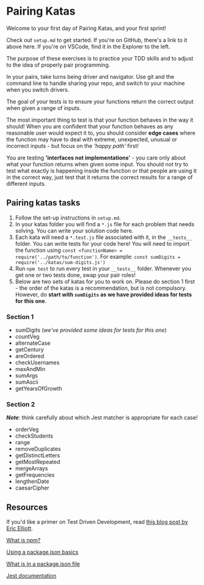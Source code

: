 # Pairing Katas

Welcome to your first day of Pairing Katas, and your first sprint!

Check out `setup.md` to get started. If you're on GitHub, there's a link to it above here. If you're on VSCode, find it in the Explorer to the left.

The purpose of these exercises is to practice your TDD skills and to adjust to the idea of properly pair programming.

In your pairs, take turns being driver and navigator. Use git and the command line to handle sharing your repo, and switch to your machine when you switch drivers.

The goal of your tests is to ensure your functions return the correct output when given a range of inputs.

The most important thing to test is that your function behaves in the way it should! When you are confident that your function behaves as any reasonable user would expect it to, you should consider **edge cases** where the function may have to deal with extreme, unexpected, unusual or incorrect inputs - but focus on the _'happy path'_ first!

You are testing **'interfaces not implementations'** - you care only about what your function returns when given some input. You should not try to test what exactly is happening inside the function or that people are using it in the correct way, just test that it returns the correct results for a range of different inputs.

## Pairing katas tasks

1. Follow the set-up instructions in `setup.md`.
2. In your katas folder you will find a `*.js` file for each problem that needs solving. You can write your solution code here.
3. Each kata will need a `*.test.js` file associated with it, in the `__tests__` folder. You can write tests for your code here! You will need to import the function using `const <functionName> = require('../path/to/function')`. For example: `const sumDigits = require('../katas/sum-digits.js')`
4. Run `npm test` to run every test in your `__tests__` folder. Whenever you get one or two tests done, swap your pair roles!
5. Below are two sets of katas for you to work on. Please do section 1 first - the order of the katas is a recommendation, but is not compulsory. However, do **start with `sumDigits` as we have provided ideas for tests for this one**.

### Section 1

- sumDigits (_we've provided some ideas for tests for this one_)
- countVeg
- alternateCase
- getCentury
- areOrdered
- checkUsernames
- maxAndMin
- sumArgs
- sumAscii
- getYearsOfGrowth

### Section 2

**_Note_**: think carefully about which Jest matcher is appropriate for each case!

- orderVeg
- checkStudents
- range
- removeDuplicates
- getDistinctLetters
- getMostRepeated
- mergeArrays
- getFrequencies
- lengthenDate
- caesarCipher

## Resources

If you'd like a primer on Test Driven Development, read [this blog post by Eric Elliott](https://medium.com/javascript-scene/what-every-unit-test-needs-f6cd34d9836d).

[What is npm?](https://docs.npmjs.com/getting-started/what-is-npm)

[Using a package.json basics](https://docs.npmjs.com/getting-started/using-a-package.json)

[What is in a package.json file](https://docs.npmjs.com/files/package.json)

[Jest documentation](https://jestjs.io/docs/en/getting-started)

